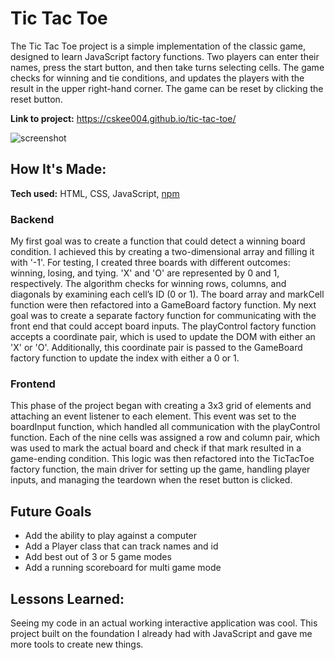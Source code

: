 # Tic Tac Toe

The Tic Tac Toe project is a simple implementation of the classic game, designed to learn JavaScript factory functions. Two players can enter their names, press the start button, and then take turns selecting cells. The game checks for winning and tie conditions, and updates the players with the result in the upper right-hand corner. The game can be reset by clicking the reset button.

**Link to project:** https://cskee004.github.io/tic-tac-toe/

![screenshot](./screenshot.jpeg)

## How It's Made:

**Tech used:** HTML, CSS, JavaScript, [npm](https://www.npmjs.com/)

### Backend
My first goal was to create a function that could detect a winning board condition. I achieved this by creating a two-dimensional array and filling it with '-1'. For testing, I created three boards with different outcomes: winning, losing, and tying. 'X' and 'O' are represented by 0 and 1, respectively. The algorithm checks for winning rows, columns, and diagonals by examining each cell’s ID (0 or 1). The board array and markCell function were then refactored into a GameBoard factory function. My next goal was to create a separate factory function for communicating with the front end that could accept board inputs. The playControl factory function accepts a coordinate pair, which is used to update the DOM with either an 'X' or 'O'. Additionally, this coordinate pair is passed to the GameBoard factory function to update the index with either a 0 or 1.

### Frontend
This phase of the project began with creating a 3x3 grid of elements and attaching an event listener to each element. This event was set to the boardInput function, which handled all communication with the playControl function. Each of the nine cells was assigned a row and column pair, which was used to mark the actual board and check if that mark resulted in a game-ending condition. This logic was then refactored into the TicTacToe factory function, the main driver for setting up the game, handling player inputs, and managing the teardown when the reset button is clicked.

## Future Goals

- Add the ability to play against a computer 
- Add a Player class that can track names and id
- Add best out of 3 or 5 game modes
- Add a running scoreboard for multi game mode

## Lessons Learned:

Seeing my code in an actual working interactive application was cool. This project built on the foundation I already had with JavaScript and gave me more tools to create new things.
